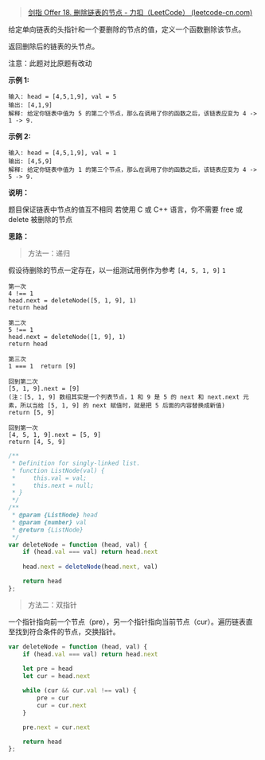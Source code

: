 > [剑指 Offer 18. 删除链表的节点 - 力扣（LeetCode） (leetcode-cn.com)](https://leetcode-cn.com/problems/shan-chu-lian-biao-de-jie-dian-lcof/comments/)

给定单向链表的头指针和一个要删除的节点的值，定义一个函数删除该节点。

返回删除后的链表的头节点。

注意：此题对比原题有改动

**示例 1:**

```
输入: head = [4,5,1,9], val = 5
输出: [4,1,9]
解释: 给定你链表中值为 5 的第二个节点，那么在调用了你的函数之后，该链表应变为 4 -> 1 -> 9.
```



**示例 2:**

```
输入: head = [4,5,1,9], val = 1
输出: [4,5,9]
解释: 给定你链表中值为 1 的第三个节点，那么在调用了你的函数之后，该链表应变为 4 -> 5 -> 9.
```



**说明：**

题目保证链表中节点的值互不相同
若使用 C 或 C++ 语言，你不需要 free 或 delete 被删除的节点



**思路：**

> 方法一：递归

假设待删除的节点一定存在，以一组测试用例作为参考 `[4, 5, 1, 9]` `1`

```
第一次
4 !== 1
head.next = deleteNode([5, 1, 9], 1)
return head

第二次
5 !== 1
head.next = deleteNode([1, 9], 1)
return head

第三次
1 === 1  return [9]

回到第二次
[5, 1, 9].next = [9]
(注：[5, 1, 9] 数组其实是一个列表节点，1 和 9 是 5 的 next 和 next.next 元素，所以当给 [5, 1, 9] 的 next 赋值时，就是把 5 后面的内容替换成新值)
return [5, 9]

回到第一次
[4, 5, 1, 9].next = [5, 9]
return [4, 5, 9]
```

```js
/**
 * Definition for singly-linked list.
 * function ListNode(val) {
 *     this.val = val;
 *     this.next = null;
 * }
 */
/**
 * @param {ListNode} head
 * @param {number} val
 * @return {ListNode}
 */
var deleteNode = function (head, val) {
    if (head.val === val) return head.next
    
    head.next = deleteNode(head.next, val)

    return head
};
```

> 方法二：双指针

一个指针指向前一个节点（pre），另一个指针指向当前节点（cur）。遍历链表直至找到符合条件的节点，交换指针。

```js
var deleteNode = function (head, val) {
    if (head.val === val) return head.next
    
    let pre = head
    let cur = head.next

    while (cur && cur.val !== val) {
        pre = cur
        cur = cur.next
    }

    pre.next = cur.next

    return head
};
```

